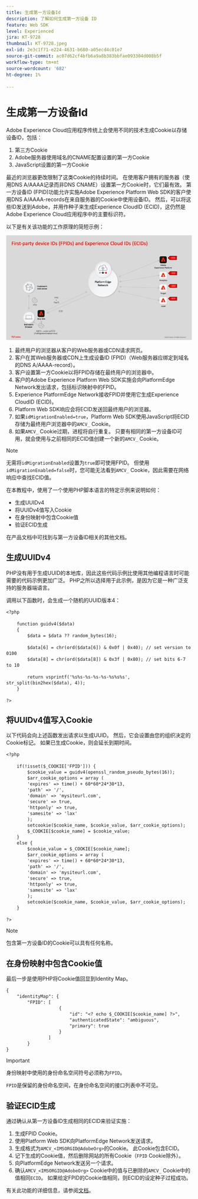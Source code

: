 ```yaml
---
title: 生成第一方设备Id
description: 了解如何生成第一方设备 ID
feature: Web SDK
level: Experienced
jira: KT-9728
thumbnail: KT-9728.jpeg
exl-id: 2e3c1f71-e224-4631-b680-a05ecd4c01e7
source-git-commit: ac07d62cf4bfb6a9a8b383bbfae093304d008b5f
workflow-type: tm+mt
source-wordcount: '682'
ht-degree: 1%

---
```


# 生成第一方设备Id

Adobe Experience Cloud应用程序传统上会使用不同的技术生成Cookie以存储设备ID，包括：

1. 第三方Cookie
1. Adobe服务器使用域名的CNAME配置设置的第一方Cookie
1. JavaScript设置的第一方Cookie

最近的浏览器更改限制了这类Cookie的持续时间。 在使用客户拥有的服务器（使用DNS A/AAAA记录而非DNS CNAME）设置第一方Cookie时，它们最有效。 第一方设备ID (FPID)功能允许实施Adobe Experience Platform Web SDK的客户使用DNS A/AAAA-records在来自服务器的Cookie中使用设备ID。 然后，可以将这些ID发送到Adobe，并用作种子来生成Experience CloudID (ECID)，这仍然是Adobe Experience Cloud应用程序中的主要标识符。

以下是有关该功能的工作原理的简短示例：

![第一方设备ID (FPID)和Experience CloudID (ECID)](../assets/kt-9728.png)

1. 最终用户的浏览器从客户的Web服务器或CDN请求网页。
1. 客户在其Web服务器或CDN上生成设备ID (FPID)（Web服务器应绑定到域名的DNS A/AAAA-record）。
1. 客户设置第一方Cookie以将FPID存储在最终用户的浏览器中。
1. 客户的Adobe Experience Platform Web SDK实施会向PlatformEdge Network发出请求，包括标识映射中的FPID。
1. Experience PlatformEdge Network接收FPID并使用它生成Experience CloudID (ECID)。
1. Platform Web SDK响应会将ECID发送回最终用户的浏览器。
1. 如果`idMigrationEnabled=true`，Platform Web SDK使用JavaScript将ECID存储为最终用户浏览器中的`AMCV_` Cookie。
1. 如果`AMCV_` Cookie过期，进程将自行重复。 只要有相同的第一方设备ID可用，就会使用与之前相同的ECID值创建一个新的`AMCV_` Cookie。

>[!NOTE]
>
>无需将`idMigrationEnabled`设置为`true`即可使用FPID。 但使用`idMigrationEnabled=false`时，您可能无法看到`AMCV_` Cookie，因此需要在网络响应中查找ECID值。


在本教程中，使用了一个使用PHP脚本语言的特定示例来说明如何：

* 生成UUIDv4
* 将UUIDv4值写入Cookie
* 在身份映射中包含Cookie值
* 验证ECID生成

在产品文档中可找到与第一方设备ID相关的其他文档。

## 生成UUIDv4

PHP没有用于生成UUID的本地库，因此这些代码示例比使用其他编程语言时可能需要的代码示例更加广泛。 PHP之所以选择用于此示例，是因为它是一种广泛支持的服务器端语言。


调用以下函数时，会生成一个随机的UUID版本4：

```
<?php
    
    function guidv4($data)
    {
        $data = $data ?? random_bytes(16);

        $data[6] = chr(ord($data[6]) & 0x0f | 0x40); // set version to 0100
        $data[8] = chr(ord($data[8]) & 0x3f | 0x80); // set bits 6-7 to 10

        return vsprintf('%s%s-%s-%s-%s-%s%s%s', str_split(bin2hex($data), 4));
    }

?>
```

## 将UUIDv4值写入Cookie

以下代码会向上述函数发出请求以生成UUID。 然后，它会设置由您的组织决定的Cookie标记。 如果已生成Cookie，则会延长到期时间。

```
<?php

    if(!isset($_COOKIE['FPID'])) {
        $cookie_value = guidv4(openssl_random_pseudo_bytes(16));        
        $arr_cookie_options = array (
        'expires' => time() + 60*60*24*30*13,
        'path' => '/',
        'domain' => 'mysiteurl.com',
        'secure' => true,
        'httponly' => true,
        'samesite' => 'lax'
        );
        setcookie($cookie_name, $cookie_value, $arr_cookie_options);
        $_COOKIE[$cookie_name] = $cookie_value;
    }
    else {
        $cookie_value = $_COOKIE[$cookie_name];
        $arr_cookie_options = array (
        'expires' => time() + 60*60*24*30*13,
        'path' => '/',
        'domain' => 'mysiteurl.com',
        'secure' => true,
        'httponly' => true,
        'samesite' => 'lax'
        );
        setcookie($cookie_name, $cookie_value, $arr_cookie_options);
    }

?>
```

>[!NOTE]
>
>包含第一方设备ID的Cookie可以具有任何名称。

## 在身份映射中包含Cookie值

最后一步是使用PHP将Cookie值回显到Identity Map。


```
{
    "identityMap": {
        "FPID": [
                    {
                        "id": "<? echo $_COOKIE[$cookie_name] ?>",
                        "authenticatedState": "ambiguous",
                        "primary": true
                    }
                ]
        }
}
```

>[!IMPORTANT]
>
>身份映射中使用的身份命名空间符号必须称为`FPID`。
>
> `FPID`是保留的身份命名空间，在身份命名空间的接口列表中不可见。


## 验证ECID生成

通过确认从第一方设备ID生成相同的ECID来验证实施：

1. 生成FPID Cookie。
1. 使用Platform Web SDK向PlatformEdge Network发送请求。
1. 生成格式为`AMCV_<IMSORGID@AdobeOrg>`的Cookie。 此Cookie包含ECID。
1. 记下生成的Cookie值，然后删除网站的所有Cookie（`FPID` Cookie除外）。
1. 向PlatformEdge Network发送另一个请求。
1. 确认`AMCV_<IMSORGID@AdobeOrg>` Cookie中的值与已删除的`AMCV_` Cookie中的值相同`ECID`。 如果给定FPID的Cookie值相同，则ECID的设定种子过程成功。

有关此功能的详细信息，请参阅[文档](https://experienceleague.adobe.com/docs/experience-platform/edge/identity/first-party-device-ids.html)。
